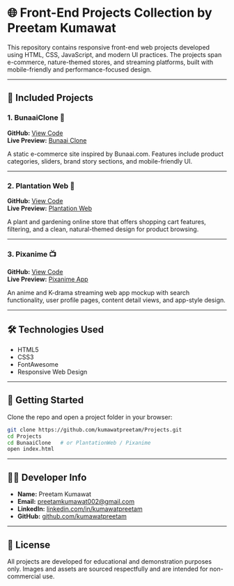 
# 🌐 Front-End Projects Collection by Preetam Kumawat

This repository contains responsive front-end web projects developed using HTML, CSS, JavaScript, and modern UI practices. The projects span e-commerce, nature-themed stores, and streaming platforms, built with mobile-friendly and performance-focused design.

---

## 📁 Included Projects

### 1. BunaaiClone 🌸  
**GitHub:** [View Code](https://github.com/kumawatpreetam/Projects/tree/main/01-Bunaaiclone)  
**Live Preview:** [Bunaai Clone](https://bunaai-clone.netlify.app)

A static e-commerce site inspired by Bunaai.com. Features include product categories, sliders, brand story sections, and mobile-friendly UI.

---

### 2. Plantation Web 🌱  
**GitHub:** [View Code](https://github.com/kumawatpreetam/Projects/tree/main/02-Plantation-web)  
**Live Preview:** [Plantation Web](https://plantation-web.netlify.app)

A plant and gardening online store that offers shopping cart features, filtering, and a clean, natural-themed design for product browsing.

---

### 3. Pixanime 📺  
**GitHub:** [View Code](https://github.com/kumawatpreetam/Projects/tree/main/03-Pixanime)  
**Live Preview:** [Pixanime App](https://pixanime-app-download.netlify.app)

An anime and K-drama streaming web app mockup with search functionality, user profile pages, content detail views, and app-style design.

---

## 🛠 Technologies Used

- HTML5  
- CSS3  
- FontAwesome  
- Responsive Web Design  

---

## 🚀 Getting Started

Clone the repo and open a project folder in your browser:

```bash
git clone https://github.com/kumawatpreetam/Projects.git
cd Projects
cd BunaaiClone   # or PlantationWeb / Pixanime
open index.html
```

---

## 👨‍💻 Developer Info

- **Name:** Preetam Kumawat  
- **Email:** preetamkumawat002@gmail.com  
- **LinkedIn:** [linkedin.com/in/kumawatpreetam](https://linkedin.com/in/kumawatpreetam)  
- **GitHub:** [github.com/kumawatpreetam](https://github.com/kumawatpreetam)

---

## 📄 License

All projects are developed for educational and demonstration purposes only. Images and assets are sourced respectfully and are intended for non-commercial use.
